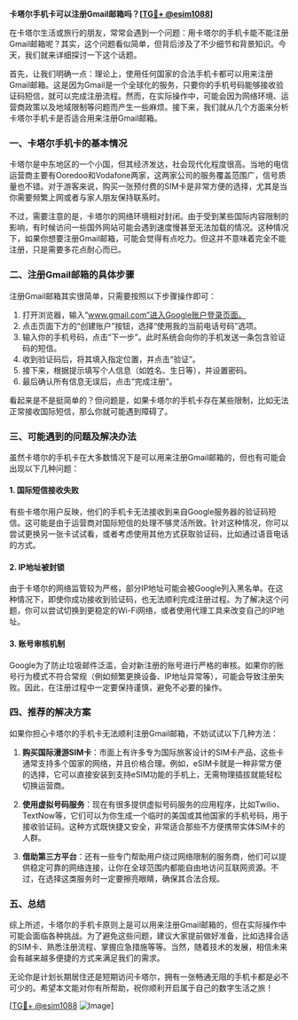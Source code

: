 **卡塔尔手机卡可以注册Gmail邮箱吗？[[TG💪+ @esim1088](https://t.me/s/esim1088)]**

在卡塔尔生活或旅行的朋友，常常会遇到一个问题：用卡塔尔的手机卡能不能注册Gmail邮箱呢？其实，这个问题看似简单，但背后涉及了不少细节和背景知识。今天，我们就来详细探讨一下这个话题。

首先，让我们明确一点：理论上，使用任何国家的合法手机卡都可以用来注册Gmail邮箱。这是因为Gmail是一个全球化的服务，只要你的手机号码能够接收验证码短信，就可以完成注册流程。然而，在实际操作中，可能会因为网络环境、运营商政策以及地域限制等问题而产生一些麻烦。接下来，我们就从几个方面来分析卡塔尔手机卡是否适合用来注册Gmail邮箱。

### 一、卡塔尔手机卡的基本情况

卡塔尔是中东地区的一个小国，但其经济发达，社会现代化程度很高。当地的电信运营商主要有Ooredoo和Vodafone两家，这两家公司的服务覆盖范围广，信号质量也不错。对于游客来说，购买一张预付费的SIM卡是非常方便的选择，尤其是当你需要频繁上网或者与家人朋友保持联系时。

不过，需要注意的是，卡塔尔的网络环境相对封闭。由于受到某些国际内容限制的影响，有时候访问一些国外网站可能会遇到速度慢甚至无法加载的情况。这种情况下，如果你想要注册Gmail邮箱，可能会觉得有点吃力。但这并不意味着完全不能注册，只是需要多花点耐心而已。

### 二、注册Gmail邮箱的具体步骤

注册Gmail邮箱其实很简单，只需要按照以下步骤操作即可：

1. 打开浏览器，输入“www.gmail.com”进入Google账户登录页面。
2. 点击页面下方的“创建账户”按钮，选择“使用我的当前电话号码”选项。
3. 输入你的手机号码，点击“下一步”。此时系统会向你的手机发送一条包含验证码的短信。
4. 收到验证码后，将其填入指定位置，并点击“验证”。
5. 接下来，根据提示填写个人信息（如姓名、生日等），并设置密码。
6. 最后确认所有信息无误后，点击“完成注册”。

看起来是不是挺简单的？但问题是，如果卡塔尔的手机卡存在某些限制，比如无法正常接收国际短信，那么你就可能遇到障碍了。

### 三、可能遇到的问题及解决办法

虽然卡塔尔的手机卡在大多数情况下是可以用来注册Gmail邮箱的，但也有可能会出现以下几种问题：

#### 1. 国际短信接收失败

有些卡塔尔用户反映，他们的手机卡无法接收到来自Google服务器的验证码短信。这可能是由于运营商对国际短信的处理不够灵活所致。针对这种情况，你可以尝试更换另一张卡试试看，或者考虑使用其他方式获取验证码，比如通过语音电话的方式。

#### 2. IP地址被封锁

由于卡塔尔的网络监管较为严格，部分IP地址可能会被Google列入黑名单。在这种情况下，即使你成功接收到验证码，也无法顺利完成注册过程。为了解决这个问题，你可以尝试切换到更稳定的Wi-Fi网络，或者使用代理工具来改变自己的IP地址。

#### 3. 账号审核机制

Google为了防止垃圾邮件泛滥，会对新注册的账号进行严格的审核。如果你的账号行为模式不符合常规（例如频繁更换设备、IP地址异常等），可能会导致注册失败。因此，在注册过程中一定要保持谨慎，避免不必要的操作。

### 四、推荐的解决方案

如果你担心卡塔尔的手机卡无法顺利注册Gmail邮箱，不妨试试以下几种方法：

1. **购买国际漫游SIM卡**：市面上有许多专为国际旅客设计的SIM卡产品，这些卡通常支持多个国家的网络，并且价格合理。例如，eSIM卡就是一种非常方便的选择，它可以直接安装到支持eSIM功能的手机上，无需物理插拔就能轻松切换运营商。

2. **使用虚拟号码服务**：现在有很多提供虚拟号码服务的应用程序，比如Twilio、TextNow等，它们可以为你生成一个临时的美国或其他国家的手机号码，用于接收验证码。这种方式既快捷又安全，非常适合那些不方便携带实体SIM卡的人群。

3. **借助第三方平台**：还有一些专门帮助用户绕过网络限制的服务商，他们可以提供稳定可靠的网络连接，让你在全球范围内都能自由地访问互联网资源。不过，在选择这类服务时一定要擦亮眼睛，确保其合法合规。

### 五、总结

综上所述，卡塔尔的手机卡原则上是可以用来注册Gmail邮箱的，但在实际操作中可能会面临各种挑战。为了避免这些问题，建议大家提前做好准备，比如选择合适的SIM卡、熟悉注册流程、掌握应急措施等等。当然，随着技术的发展，相信未来会有越来越多便捷的方式来满足我们的需求。

无论你是计划长期居住还是短期访问卡塔尔，拥有一张畅通无阻的手机卡都是必不可少的。希望本文能对你有所帮助，祝你顺利开启属于自己的数字生活之旅！

[[TG💪+ @esim1088](https://t.me/s/esim1088) ![Image](https://i.postimg.cc/4NQfJmqS/Snipaste-2025-05-13-00-14-12.png)]